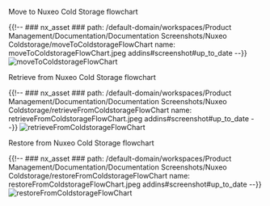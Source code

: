 Move to Nuxeo Cold Storage flowchart

{{!--     ### nx_asset ###
    path: /default-domain/workspaces/Product Management/Documentation/Documentation Screenshots/Nuxeo Coldstorage/moveToColdstorageFlowChart
    name: moveToColdstorageFlowChart.jpeg
    addins#screenshot#up_to_date
--}}
![moveToColdstorageFlowChart](nx_asset://4156ced3-b091-4abc-879f-256b4d13825c)


Retrieve from Nuxeo Cold Storage flowchart

{{!--     ### nx_asset ###
    path: /default-domain/workspaces/Product Management/Documentation/Documentation Screenshots/Nuxeo Coldstorage/retrieveFromColdstorageFlowChart
    name: retrieveFromColdstorageFlowChart.jpeg
    addins#screenshot#up_to_date
--}}
![retrieveFromColdstorageFlowChart](nx_asset://c46c67b6-8cff-4bd6-8c82-0a20a37cc136)

Restore from Nuxeo Cold Storage flowchart

{{!--     ### nx_asset ###
    path: /default-domain/workspaces/Product Management/Documentation/Documentation Screenshots/Nuxeo Coldstorage/restoreFromColdstorageFlowChart
    name: restoreFromColdstorageFlowChart.jpeg
    addins#screenshot#up_to_date
--}}
![restoreFromColdstorageFlowChart](nx_asset://654c9821-9d0a-4055-8d89-d56aacc50858)

